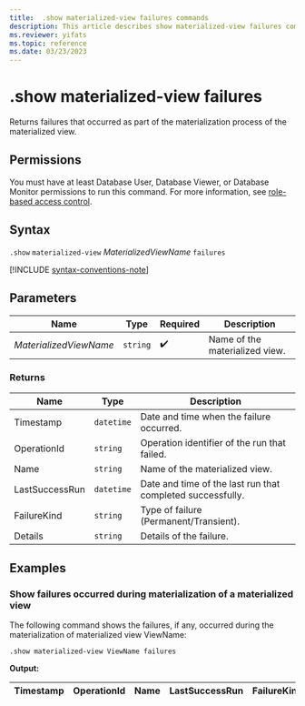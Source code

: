 ```yaml
---
title:  .show materialized-view failures commands
description: This article describes show materialized-view failures commands in Azure Data Explorer.
ms.reviewer: yifats
ms.topic: reference
ms.date: 03/23/2023
---
```


# .show materialized-view failures

Returns failures that occurred as part of the materialization process of the materialized view.

## Permissions

You must have at least Database User, Database Viewer, or Database Monitor permissions to run this command. For more information, see [role-based access control](../access-control/role-based-access-control.md).

## Syntax

`.show` `materialized-view` *MaterializedViewName* `failures`

[!INCLUDE [syntax-conventions-note](../../../includes/syntax-conventions-note.md)]

## Parameters

| Name                   | Type   | Required | Description                    |
|------------------------|--------|----------|--------------------------------|
| *MaterializedViewName* | `string` |  :heavy_check_mark:  | Name of the materialized view. |

### Returns

| Name           | Type      | Description                                                |
|----------------|-----------|------------------------------------------------------------|
| Timestamp      | `datetime` | Date and time when the failure occurred.                    |
| OperationId    | `string` | Operation identifier of the run that failed.               |
| Name           | `string` | Name of the materialized view.                             |
| LastSuccessRun | `datetime` | Date and time of the last run that completed successfully. |
| FailureKind    | `string` | Type of failure (Permanent/Transient).                     |
| Details        | `string` | Details of the failure.                                    |

## Examples

### Show failures occurred during materialization of a materialized view

The following command shows the failures, if any, occurred during the materialization of materialized view ViewName:

```kusto
.show materialized-view ViewName failures
```

**Output:**

| Timestamp | OperationId | Name  | LastSuccessRun | FailureKind | Details |
|-----------|-------------|-------|----------------|-------------|---------|
